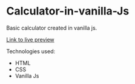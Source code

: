 # Calculator-in-vanilla-Js
Basic calculator created in vanilla js.

[Link to live preview](https://calculator-valillajs.netlify.app)

Technologies used: 
* HTML
* CSS
* Vanilla Js
